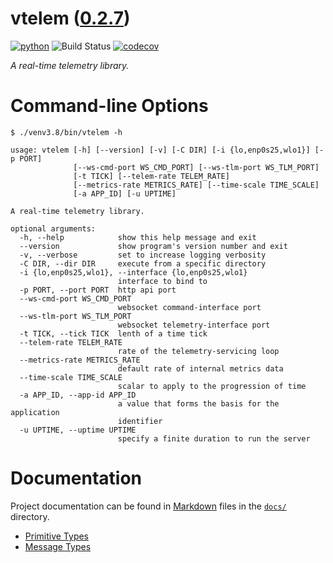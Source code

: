 <!--
    =====================================
    generator=datazen
    version=1.7.9
    hash=6ad0ec99a4a6e3ad83c3e3bfe69b4390
    =====================================
-->

# vtelem ([0.2.7](https://pypi.org/project/vtelem/))

[![python](https://img.shields.io/pypi/pyversions/vtelem.svg)](https://pypi.org/project/vtelem/)
![Build Status](https://github.com/vkottler/vtelem/workflows/Python%20package/badge.svg)
[![codecov](https://codecov.io/gh/vkottler/vtelem/branch/master/graphs/badge.svg?branch=master)](https://codecov.io/github/vkottler/vtelem)

*A real-time telemetry library.*

# Command-line Options

```
$ ./venv3.8/bin/vtelem -h

usage: vtelem [-h] [--version] [-v] [-C DIR] [-i {lo,enp0s25,wlo1}] [-p PORT]
              [--ws-cmd-port WS_CMD_PORT] [--ws-tlm-port WS_TLM_PORT]
              [-t TICK] [--telem-rate TELEM_RATE]
              [--metrics-rate METRICS_RATE] [--time-scale TIME_SCALE]
              [-a APP_ID] [-u UPTIME]

A real-time telemetry library.

optional arguments:
  -h, --help            show this help message and exit
  --version             show program's version number and exit
  -v, --verbose         set to increase logging verbosity
  -C DIR, --dir DIR     execute from a specific directory
  -i {lo,enp0s25,wlo1}, --interface {lo,enp0s25,wlo1}
                        interface to bind to
  -p PORT, --port PORT  http api port
  --ws-cmd-port WS_CMD_PORT
                        websocket command-interface port
  --ws-tlm-port WS_TLM_PORT
                        websocket telemetry-interface port
  -t TICK, --tick TICK  lenth of a time tick
  --telem-rate TELEM_RATE
                        rate of the telemetry-servicing loop
  --metrics-rate METRICS_RATE
                        default rate of internal metrics data
  --time-scale TIME_SCALE
                        scalar to apply to the progression of time
  -a APP_ID, --app-id APP_ID
                        a value that forms the basis for the application
                        identifier
  -u UPTIME, --uptime UPTIME
                        specify a finite duration to run the server

```

# Documentation

Project documentation can be found in
[Markdown](https://www.markdownguide.org/) files in the [`docs/`](docs)
directory.

* [Primitive Types](docs/primitive.md)
* [Message Types](docs/message.md)
